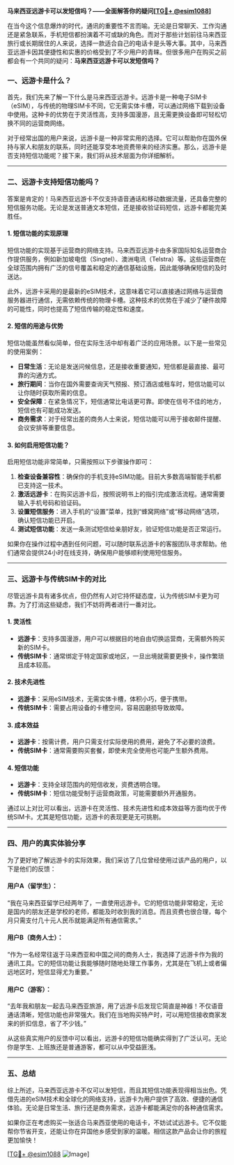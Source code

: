 **马来西亚远游卡可以发短信吗？——全面解答你的疑问[[TG💪+ @esim1088](https://t.me/s/esim1088)]**

在当今这个信息爆炸的时代，通讯的重要性不言而喻。无论是日常聊天、工作沟通还是紧急联系，手机短信都扮演着不可或缺的角色。而对于那些计划前往马来西亚旅行或长期居住的人来说，选择一款适合自己的电话卡是头等大事。其中，马来西亚远游卡因其便捷性和实惠的价格受到了不少用户的青睐。但很多用户在购买之前都会有一个共同的疑问：**马来西亚远游卡可以发短信吗？**

### 一、远游卡是什么？

首先，我们先来了解一下什么是马来西亚远游卡。远游卡是一种电子SIM卡（eSIM），与传统的物理SIM卡不同，它无需实体卡槽，可以通过网络下载到设备中使用。这种卡的优势在于灵活性高，支持多国漫游，且无需更换设备即可轻松切换不同的运营商网络。

对于经常出国的用户来说，远游卡是一种非常实用的选择。它可以帮助你在国外保持与家人和朋友的联系，同时还能享受本地资费带来的经济实惠。那么，远游卡是否支持短信功能呢？接下来，我们将从技术层面为你详细解析。

---

### 二、远游卡支持短信功能吗？

答案是肯定的！马来西亚远游卡不仅支持语音通话和移动数据流量，还具备完整的短信服务功能。无论是发送普通文本短信，还是接收验证码短信，远游卡都能完美胜任。

#### 1. 短信功能的实现原理

短信功能的实现基于运营商的网络支持。马来西亚远游卡由多家国际知名运营商合作提供服务，例如新加坡电信（Singtel）、澳洲电讯（Telstra）等。这些运营商在全球范围内拥有广泛的信号覆盖和稳定的通信基础设施，因此能够确保短信的及时送达。

此外，远游卡采用的是最新的eSIM技术，这意味着它可以直接通过网络与运营商服务器进行通信，无需依赖传统的物理卡槽。这种技术的优势在于减少了硬件故障的可能性，同时也提高了短信传输的稳定性和速度。

#### 2. 短信的用途与优势

短信功能虽然看似简单，但在实际生活中却有着广泛的应用场景。以下是一些常见的使用案例：

- **日常生活**：无论是发送问候信息，还是接收重要通知，短信都是最直接、最可靠的沟通方式。
- **旅行期间**：当你在国外需要查询天气预报、预订酒店或租车时，短信功能可以让你随时获取所需的信息。
- **安全保障**：在紧急情况下，短信通常比电话更可靠。即使在信号不佳的地方，短信也有可能成功发送。
- **商务需求**：对于经常出差的商务人士来说，短信功能可以用于接收邮件提醒、会议安排等重要信息。

#### 3. 如何启用短信功能？

启用短信功能非常简单，只需按照以下步骤操作即可：

1. **检查设备兼容性**：确保你的手机支持eSIM功能。目前大多数高端智能手机都已支持这一技术。
2. **激活远游卡**：在购买远游卡后，按照说明书上的指引完成激活流程。通常需要输入手机号码和验证码。
3. **设置短信服务**：进入手机的“设置”菜单，找到“蜂窝网络”或“移动网络”选项，确认短信功能已开启。
4. **测试短信功能**：发送一条测试短信给亲朋好友，验证短信功能是否正常运行。

如果你在操作过程中遇到任何问题，可以随时联系远游卡的客服团队寻求帮助。他们通常会提供24小时在线支持，确保用户能够顺利使用短信服务。

---

### 三、远游卡与传统SIM卡的对比

尽管远游卡具有诸多优点，但仍然有人对它持怀疑态度，认为传统SIM卡更为可靠。为了打消这些疑虑，我们不妨将两者进行一番对比。

#### 1. 灵活性

- **远游卡**：支持多国漫游，用户可以根据目的地自由切换运营商，无需额外购买新的SIM卡。
- **传统SIM卡**：通常绑定于特定国家或地区，一旦出境就需要更换卡，操作繁琐且成本较高。

#### 2. 技术先进性

- **远游卡**：采用eSIM技术，无需实体卡槽，体积小巧，便于携带。
- **传统SIM卡**：需要占用设备的卡槽空间，容易因磨损导致故障。

#### 3. 成本效益

- **远游卡**：按需计费，用户只需支付实际使用的费用，避免了不必要的浪费。
- **传统SIM卡**：通常需要购买套餐，即使未完全使用也可能产生额外费用。

#### 4. 短信功能

- **远游卡**：支持全球范围内的短信收发，资费透明合理。
- **传统SIM卡**：短信功能受制于运营商政策，可能需要额外开通服务。

通过以上对比可以看出，远游卡在灵活性、技术先进性和成本效益等方面均优于传统SIM卡。尤其是短信功能，远游卡的表现更是无可挑剔。

---

### 四、用户的真实体验分享

为了更好地了解远游卡的实际效果，我们采访了几位曾经使用过该产品的用户，以下是他们的反馈：

#### 用户A（留学生）：
“我在马来西亚留学已经两年了，一直使用远游卡。它的短信功能非常稳定，无论是国内的朋友还是学校的老师，都能及时收到我的消息。而且资费也很合理，每个月只需支付几十元人民币就能满足所有通信需求。”

#### 用户B（商务人士）：
“作为一名经常往返于马来西亚和中国之间的商务人士，我选择了远游卡作为我的通讯工具。它的短信功能让我能够随时随地处理工作事务，尤其是在飞机上或者偏远地区时，短信显得尤为重要。”

#### 用户C（游客）：
“去年我和朋友一起去马来西亚旅游，用了远游卡后发现它简直是神器！不仅语音通话清晰，短信功能也非常强大。我们在当地购买特产时，可以用短信接收商家发来的折扣信息，省了不少钱。”

从这些真实用户的反馈中可以看出，远游卡的短信功能确实得到了广泛认可。无论你是学生、上班族还是普通游客，都可以从中受益匪浅。

---

### 五、总结

综上所述，马来西亚远游卡不仅可以发短信，而且其短信功能表现得相当出色。凭借先进的eSIM技术和全球化的网络支持，远游卡为用户提供了高效、便捷的通信体验。无论是日常生活、旅行还是商务需求，远游卡都能满足你的各种通信需求。

如果你正在考虑购买一张适合马来西亚使用的电话卡，不妨试试远游卡。它不仅能帮你节省开支，还能让你在异国他乡感受到家的温暖。相信这款产品会让你的旅程更加愉快！

[[TG💪+ @esim1088](https://t.me/s/esim1088) ![Image](https://i.postimg.cc/4NQfJmqS/Snipaste-2025-05-13-00-14-12.png)]